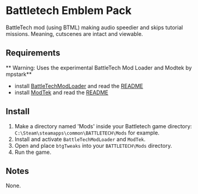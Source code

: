 # Battletech Emblem Pack
BattleTech mod (using BTML) making audio speedier and skips tutorial missions. Meaning, cutscenes are intact and viewable.

## Requirements
** Warning: Uses the experimental BattleTech Mod Loader and Modtek by mpstark**

* install [BattleTechModLoader](https://github.com/Mpstark/BattleTechModLoader/releases) and read the [README](https://github.com/Mpstark/BattleTechModLoader)
* install [ModTek](https://github.com/Mpstark/ModTek/releases) and read the [README](https://github.com/Mpstark/ModTek/)

## Install
1. Make a directory named 'Mods' inside your Battletech game directory: `C:\Steam\steamapps\common\BATTLETECH\Mods` for example.
2. Install and activate `BattleTechModLoader` and `ModTek`.
3. Open and place `btgTweaks` into your `BATTLETECH\Mods` directory.
4. Run the game. 


## Notes
None.